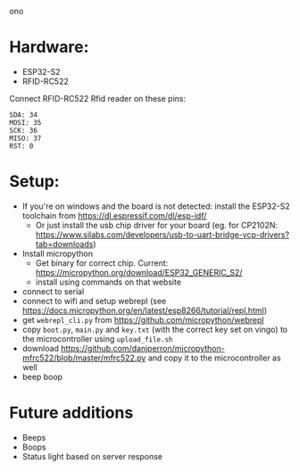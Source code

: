 ono

# Hardware:

- ESP32-S2
- RFID-RC522

Connect RFID-RC522 Rfid reader on these pins:

```
SDA: 34
MOSI: 35
SCK: 36
MISO: 37
RST: 0
```

# Setup:

- If you're on windows and the board is not detected: install the ESP32-S2 toolchain from https://dl.espressif.com/dl/esp-idf/
  - Or just install the usb chip driver for your board (eg. for CP2102N: https://www.silabs.com/developers/usb-to-uart-bridge-vcp-drivers?tab=downloads)
- Install micropython
  - Get binary for correct chip. Current: https://micropython.org/download/ESP32_GENERIC_S2/
  - install using commands on that website
- connect to serial
- connect to wifi and setup webrepl (see https://docs.micropython.org/en/latest/esp8266/tutorial/repl.html)
- get `webrepl_cli.py` from https://github.com/micropython/webrepl
- copy `boot.py`, `main.py` and `key.txt` (with the correct key set on vingo) to the microcontroller using `upload_file.sh`
- download https://github.com/danjperron/micropython-mfrc522/blob/master/mfrc522.py and copy it to the microcontroller as well
- beep boop

# Future additions

- Beeps
- Boops
- Status light based on server response
